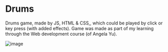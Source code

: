 # Drums
Drums game, made by JS, HTML &amp; CSS,, which could be played by click or key press (with added effects).
Game was made as part of my learning through the Web development course (of Angela Yu). <br>

![image](https://user-images.githubusercontent.com/92805168/158260230-cd865ebb-8c4f-408c-ac59-9ba4c1b577b9.png)
